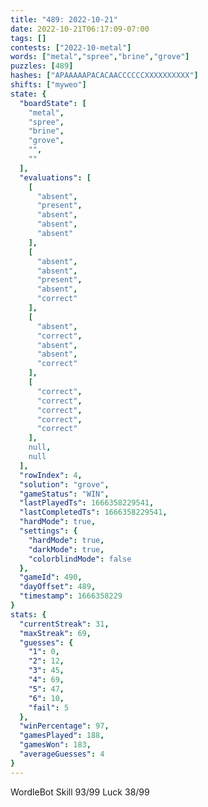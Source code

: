 ```yaml
---
title: "489: 2022-10-21"
date: 2022-10-21T06:17:09-07:00
tags: []
contests: ["2022-10-metal"]
words: ["metal","spree","brine","grove"]
puzzles: [489]
hashes: ["APAAAAAPACACAACCCCCCXXXXXXXXXX"]
shifts: ["myweo"]
state: {
  "boardState": [
    "metal",
    "spree",
    "brine",
    "grove",
    "",
    ""
  ],
  "evaluations": [
    [
      "absent",
      "present",
      "absent",
      "absent",
      "absent"
    ],
    [
      "absent",
      "absent",
      "present",
      "absent",
      "correct"
    ],
    [
      "absent",
      "correct",
      "absent",
      "absent",
      "correct"
    ],
    [
      "correct",
      "correct",
      "correct",
      "correct",
      "correct"
    ],
    null,
    null
  ],
  "rowIndex": 4,
  "solution": "grove",
  "gameStatus": "WIN",
  "lastPlayedTs": 1666358229541,
  "lastCompletedTs": 1666358229541,
  "hardMode": true,
  "settings": {
    "hardMode": true,
    "darkMode": true,
    "colorblindMode": false
  },
  "gameId": 490,
  "dayOffset": 489,
  "timestamp": 1666358229
}
stats: {
  "currentStreak": 31,
  "maxStreak": 69,
  "guesses": {
    "1": 0,
    "2": 12,
    "3": 45,
    "4": 69,
    "5": 47,
    "6": 10,
    "fail": 5
  },
  "winPercentage": 97,
  "gamesPlayed": 188,
  "gamesWon": 183,
  "averageGuesses": 4
}
---
```

<!-- more -->

WordleBot
Skill 93/99
Luck 38/99
